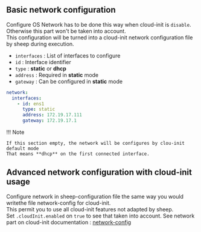 ## Basic network configuration

Configure OS Network has to be done this way when cloud-init is `disable`. Otherwise this part won't be taken into account.   
This configuration will be turned into a cloud-init network configuration file by sheep during execution.

* `interfaces` : List of interfaces to configure
 * `id` : Interface identifier
 * `type` : **static** or **dhcp**
 * `address` : Required in **static** mode
 * `gateway` : Can be configured in **static** mode

```yaml
network:
  interfaces:
    - id: ens1
      type: static
      address: 172.19.17.111
      gateway: 172.19.17.1

```

!!! Note
    
    If this section empty, the network will be configures by clou-init default mode
    That means **dhcp** on the first connected interface.

## Advanced network configuration with cloud-init usage

Configure network in sheep-configuration file the same way you would writethe file network-config for cloud-init.   
This permit you to use all cloud-init features not adapted by sheep.   
Set `.cloudInit.enabled` on `true` to see that taken into account.
See network part on cloud-init documentation : [network-config](https://cloudinit.readthedocs.io/en/latest/topics/network-config.html)
